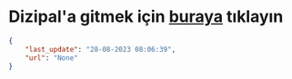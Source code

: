 # Dizipal'a gitmek için [buraya](None) tıklayın
    
```json
{
    "last_update": "28-08-2023 08:06:39",
    "url": "None"
}
```